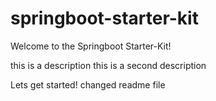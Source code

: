 # springboot-starter-kit
Welcome to the Springboot Starter-Kit!

this is a description
this is a second description

Lets get started!
changed readme file
